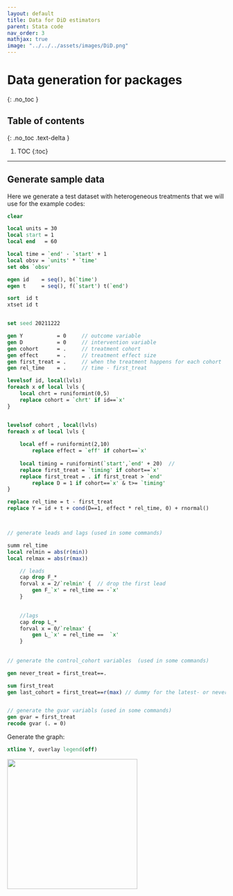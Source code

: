 ```yaml
---
layout: default
title: Data for DiD estimators
parent: Stata code
nav_order: 3
mathjax: true
image: "../../../assets/images/DiD.png"
---
```


# Data generation for packages
{: .no_toc }

## Table of contents
{: .no_toc .text-delta }

1. TOC
{:toc}

---




## Generate sample data


Here we generate a test dataset with heterogeneous treatments that we will use for the example codes:

```stata
clear

local units = 30
local start = 1
local end 	= 60

local time = `end' - `start' + 1
local obsv = `units' * `time'
set obs `obsv'

egen id	   = seq(), b(`time')  
egen t 	   = seq(), f(`start') t(`end') 	

sort  id t
xtset id t


set seed 20211222

gen Y 	   		= 0		// outcome variable	
gen D 	   		= 0		// intervention variable
gen cohort      = .  	// treatment cohort
gen effect      = .		// treatment effect size
gen first_treat = .		// when the treatment happens for each cohort
gen rel_time	= .     // time - first_treat

levelsof id, local(lvls)
foreach x of local lvls {
	local chrt = runiformint(0,5)	
	replace cohort = `chrt' if id==`x'
}


levelsof cohort , local(lvls) 
foreach x of local lvls {
	
	local eff = runiformint(2,10)
		replace effect = `eff' if cohort==`x'
			
	local timing = runiformint(`start',`end' + 20)	// 
	replace first_treat = `timing' if cohort==`x'
	replace first_treat = . if first_treat > `end'
		replace D = 1 if cohort==`x' & t>= `timing' 
}

replace rel_time = t - first_treat
replace Y = id + t + cond(D==1, effect * rel_time, 0) + rnormal()



// generate leads and lags (used in some commands)

summ rel_time
local relmin = abs(r(min))
local relmax = abs(r(max))

	// leads
	cap drop F_*
	forval x = 2/`relmin' {  // drop the first lead
		gen F_`x' = rel_time == -`x'
	}

	
	//lags
	cap drop L_*
	forval x = 0/`relmax' {
		gen L_`x' = rel_time ==  `x'
	}
	
	
// generate the control_cohort variables  (used in some commands)

gen never_treat = first_treat==.

sum first_treat
gen last_cohort = first_treat==r(max) // dummy for the latest- or never-treated cohort


// generate the gvar variabls (used in some commands)
gen gvar = first_treat
recode gvar (. = 0)

```	
	
Generate the graph:


```stata
xtline Y, overlay legend(off)
```

<img src="../../../assets/images/test_data.png" height="300">


